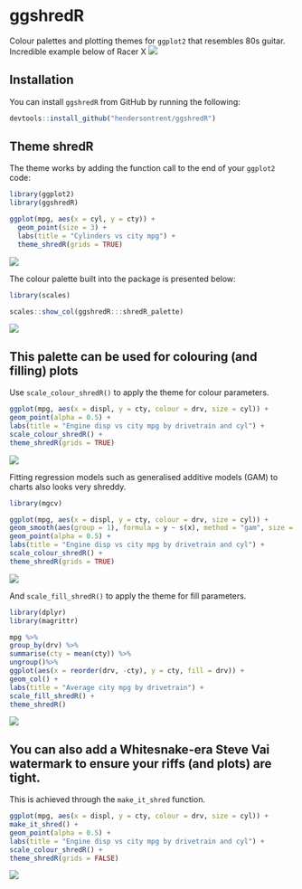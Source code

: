 
# ggshredR

Colour palettes and plotting themes for `ggplot2` that resembles 80s
guitar. Incredible example below of Racer X
![](https://github.com/hendersontrent/ggshredR/blob/master/racerx.jpg)

## Installation

You can install `ggshredR` from GitHub by running the following:

``` r
devtools::install_github("hendersontrent/ggshredR")
```

## Theme shredR

The theme works by adding the function call to the end of your `ggplot2`
code:

``` r
library(ggplot2)
library(ggshredR)

ggplot(mpg, aes(x = cyl, y = cty)) +
  geom_point(size = 3) +
  labs(title = "Cylinders vs city mpg") +
  theme_shredR(grids = TRUE)
```

![](README_files/figure-gfm/unnamed-chunk-3-1.png)<!-- -->

The colour palette built into the package is presented below:

``` r
library(scales)

scales::show_col(ggshredR:::shredR_palette)
```

![](README_files/figure-gfm/unnamed-chunk-4-1.png)<!-- -->

## This palette can be used for colouring (and filling) plots

Use `scale_colour_shredR()` to apply the theme for colour parameters.

``` r
ggplot(mpg, aes(x = displ, y = cty, colour = drv, size = cyl)) +
geom_point(alpha = 0.5) +
labs(title = "Engine disp vs city mpg by drivetrain and cyl") +
scale_colour_shredR() +
theme_shredR(grids = TRUE)
```

![](README_files/figure-gfm/unnamed-chunk-5-1.png)<!-- -->

Fitting regression models such as generalised additive models (GAM) to
charts also looks very shreddy.

``` r
library(mgcv)

ggplot(mpg, aes(x = displ, y = cty, colour = drv, size = cyl)) +
geom_smooth(aes(group = 1), formula = y ~ s(x), method = "gam", size = 1) +
geom_point(alpha = 0.5) +
labs(title = "Engine disp vs city mpg by drivetrain and cyl") +
scale_colour_shredR() +
theme_shredR(grids = TRUE)
```

![](README_files/figure-gfm/unnamed-chunk-6-1.png)<!-- -->

And `scale_fill_shredR()` to apply the theme for fill parameters.

``` r
library(dplyr)
library(magrittr)

mpg %>%
group_by(drv) %>%
summarise(cty = mean(cty)) %>%
ungroup()%>%
ggplot(aes(x = reorder(drv, -cty), y = cty, fill = drv)) +
geom_col() +
labs(title = "Average city mpg by drivetrain") +
scale_fill_shredR() +
theme_shredR()
```

![](README_files/figure-gfm/unnamed-chunk-7-1.png)<!-- -->

## You can also add a Whitesnake-era Steve Vai watermark to ensure your riffs (and plots) are tight.

This is achieved through the `make_it_shred` function.

``` r
ggplot(mpg, aes(x = displ, y = cty, colour = drv, size = cyl)) +
make_it_shred() +
geom_point(alpha = 0.5) +
labs(title = "Engine disp vs city mpg by drivetrain and cyl") +
scale_colour_shredR() +
theme_shredR(grids = FALSE)
```

![](README_files/figure-gfm/unnamed-chunk-8-1.png)<!-- -->
